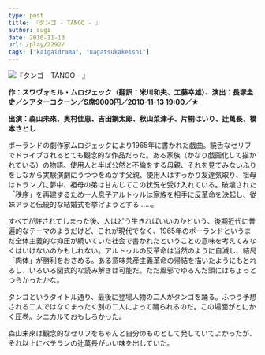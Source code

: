```yaml
---
type: post
title: 『タンゴ - TANGO - 』
author: sugi
date: 2010-11-13
url: /play/2292/
tags: ["kaigaidrama", "nagatsukakeishi"]
---
```

<img src="/images/play/20101113.jpg" alt="『タンゴ - TANGO - 』" class="alignleft" />

**作：スワヴォミル・ムロジェック（翻訳：米川和夫、工藤幸雄）、演出：長塚圭史／シアターコクーン／S席9000円／2010-11-13 19:00／★**

**出演：森山未來、奥村佳恵、吉田鋼太郎、秋山菜津子、片桐はいり、辻萬長、橋本さとし**

ポーランドの劇作家ムロジェックにより1965年に書かれた戯曲。饒舌なセリフでドライブされるとても観念的な作品だった。ある家族（かなり戯画化して描かれている）の物語。使用人と半ば公然と不倫をする母親、それを見てみないふりをしながら実験演劇にうつつをぬかす父親、使用人はすっかり友達気取り、祖母はトランプに夢中、祖母の弟は甘んじてこの状況を受け入れている。破壊された「秩序」を再建するため一人息子アルトゥルは家族を相手に反革命を決起し、従妹アラと伝統的な結婚式を挙げようとする......。

すべてが許されてしまった後、人はどう生きればいいのかという、後期近代に普遍的なテーマのようだけど、これが現代でなく、1965年のポーランドというまだ全体主義的な抑圧が続いていた社会で書かれたということの意味を考えてみなくはいけないのかもしれない。アルトゥルの反革命は当然のように自滅し、結局「肉体」が勝利をおさめる。ある意味共産主義革命の帰結を描いたようにもとれるし、いろいろ図式的な読み解きは可能だ。ただ風邪でゆるんだ頭にはちょっとつらかったかな。

タンゴというタイトル通り、最後に登場人物の二人がタンゴを踊る。ふつう予想される二人ではなくまったく別の二人によって踊られるのだ。この場面がとにかく圧巻。シニカルでおもしろかった。

森山未來は観念的なセリフをちゃんと自分のものとして発していてよかったが、それ以上にベテランの辻萬長がいい味を出していた。
